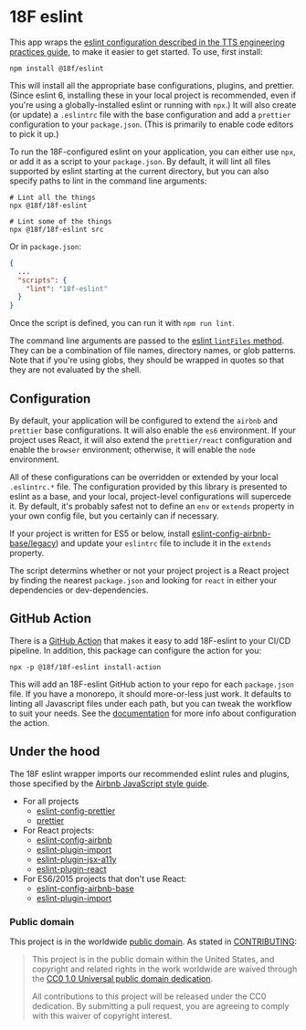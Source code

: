 # 18F eslint

This app wraps the [eslint configuration described in the TTS engineering practices guide](https://engineering.18f.gov/javascript/style/),
to make it easier to get started. To use, first install:

```shell
npm install @18f/eslint
```

This will install all the appropriate base configurations, plugins, and
prettier. (Since eslint 6, installing these in your local project is
recommended, even if you're using a globally-installed eslint or running with
`npx`.) It will also create (or update) a `.eslintrc` file with the base
configuration and add a `prettier` configuration to your `package.json`. (This is
primarily to enable code editors to pick it up.)

To run the 18F-configured eslint on your application, you can either use `npx`,
or add it as a script to your `package.json`. By default, it will lint all
files supported by eslint starting at the current directory, but you can also
specify paths to lint in the command line arguments:

```shell
# Lint all the things
npx @18f/18f-eslint

# Lint some of the things
npx @18f/18f-eslint src
```

Or in `package.json`:

```json
{
  ...
  "scripts": {
    "lint": "18f-eslint"
  }
}
```

Once the script is defined, you can run it with `npm run lint`.

The command line arguments are passed to the [eslint `lintFiles` method](https://eslint.org/docs/developer-guide/nodejs-api#-eslintlintfilespatterns).
They can be a combination of file names, directory names, or glob patterns. Note
that if you're using globs, they should be wrapped in quotes so that they are
not evaluated by the shell.

## Configuration

By default, your application will be configured to extend the `airbnb` and
`prettier` base configurations. It will also enable the `es6` environment. If
your project uses React, it will also extend the `prettier/react` configuration
and enable the `browser` environment; otherwise, it will enable the `node`
environment.

All of these configurations can be overridden or extended by your local
`.eslintrc.*` file. The configuration provided by this library is presented to
eslint as a base, and your local, project-level configurations will supercede
it. By default, it's probably safest not to define an `env` or `extends`
property in your own config file, but you certainly can if necessary.

If your project is written for ES5 or below, install [eslint-config-airbnb-base/legacy](https://www.npmjs.com/package/eslint-config-airbnb-base#eslint-config-airbnb-baselegacy))
and update your `eslintrc` file to include it in the `extends` property.

The script determins whether or not your project project is a React project by
finding the nearest `package.json` and looking for `react` in either your
dependencies or dev-dependencies.

## GitHub Action

There is a [GitHub Action](https://github.com/18F/18f-eslint-action) that makes
it easy to add 18F-eslint to your CI/CD pipeline. In addition, this package can
configure the action for you:

```shell
npx -p @18f/18f-eslint install-action
```

This will add an 18F-eslint GitHub action to your repo for each `package.json`
file. If you have a monorepo, it should more-or-less just work. It defaults to
linting all Javascript files under each path, but you can tweak the workflow
to suit your needs. See the [documentation](https://github.com/18F/18f-eslint-action)
for more info about configuration the action.

## Under the hood

The 18F eslint wrapper imports our recommended eslint rules and plugins,
those specified by the [Airbnb JavaScript style guide](https://github.com/airbnb/javascript).

- For all projects
  - [eslint-config-prettier](https://www.npmjs.com/package/eslint-config-prettier)
  - [prettier](https://prettier.io/)
- For React projects:
  - [eslint-config-airbnb](https://www.npmjs.com/package/eslint-config-airbnb)
  - [eslint-plugin-import](https://www.npmjs.com/package/eslint-plugin-import)
  - [eslint-plugin-jsx-a11y](https://www.npmjs.com/package/eslint-plugin-jsx-a11y)
  - [eslint-plugin-react](https://www.npmjs.com/package/eslint-plugin-react)
- For ES6/2015 projects that don't use React:
  - [eslint-config-airbnb-base](https://www.npmjs.com/package/eslint-config-airbnb-base)
  - [eslint-plugin-import](https://www.npmjs.com/package/eslint-plugin-import)

### Public domain

This project is in the worldwide [public domain](LICENSE.md). As stated in
[CONTRIBUTING](CONTRIBUTING.md):

> This project is in the public domain within the United States, and copyright
> and related rights in the work worldwide are waived through the
> [CC0 1.0 Universal public domain dedication](https://creativecommons.org/publicdomain/zero/1.0/).
>
> All contributions to this project will be released under the CC0 dedication.
> By submitting a pull request, you are agreeing to comply with this waiver of
> copyright interest.
